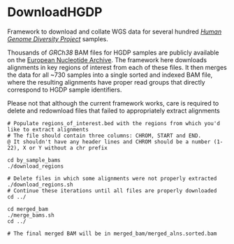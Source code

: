 # DownloadHGDP
Framework to download and collate WGS data for several hundred [*Human Genome Diversity Project*](https://en.wikipedia.org/wiki/Human_Genome_Diversity_Project) samples.

Thousands of *GRCh38* BAM files for HGDP samples are publicly available on the [European Nucleotide Archive](https://www.ebi.ac.uk/ena/data/view/PRJEB6463). The framework here downloads alignments in key regions of interest from each of these files. It then merges the data for all ~730 samples into a single sorted and indexed BAM file, where the resulting alignments have proper read groups that directly correspond to HGDP sample identifiers. 

Please not that although the current framework works, care is required to delete and redownload files that failed to appropriately extract alignments


```
# Populate regions_of_interest.bed with the regions from which you'd like to extract alignments
# The file should contain three columns: CHROM, START and END.
@ It shouldn't have any header lines and CHROM should be a number (1-22), X or Y without a chr prefix

cd by_sample_bams
./download_regions

# Delete files in which some alignments were not properly extracted
./download_regions.sh
# Continue these iterations until all files are properly downloaded
cd ../

cd merged_bam
./merge_bams.sh
cd ../

# The final merged BAM will be in merged_bam/merged_alns.sorted.bam

```
